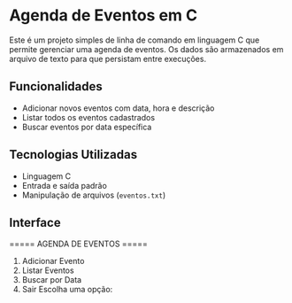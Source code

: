 # Agenda de Eventos em C

Este é um projeto simples de linha de comando em linguagem C que permite gerenciar uma agenda de eventos. Os dados são armazenados em arquivo de texto para que persistam entre execuções.

##  Funcionalidades

- Adicionar novos eventos com data, hora e descrição
- Listar todos os eventos cadastrados
- Buscar eventos por data específica

## Tecnologias Utilizadas

- Linguagem C
- Entrada e saída padrão
- Manipulação de arquivos (`eventos.txt`)

## Interface 

===== AGENDA DE EVENTOS =====
1. Adicionar Evento
2. Listar Eventos
3. Buscar por Data
0. Sair
Escolha uma opção:



